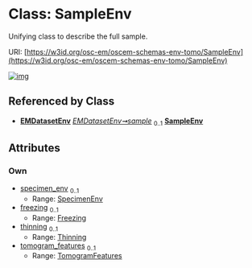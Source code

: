 
# Class: SampleEnv

Unifying class to describe the full sample.

URI: [https://w3id.org/osc-em/oscem-schemas-env-tomo/SampleEnv](https://w3id.org/osc-em/oscem-schemas-env-tomo/SampleEnv)


[![img](https://yuml.me/diagram/nofunky;dir:TB/class/[TomogramFeatures],[Thinning],[SpecimenEnv],[TomogramFeatures]<tomogram_features%200..1-++[SampleEnv],[Thinning]<thinning%200..1-++[SampleEnv],[Freezing]<freezing%200..1-++[SampleEnv],[SpecimenEnv]<specimen_env%200..1-++[SampleEnv],[EMDatasetEnv]++-%20sample%200..1>[SampleEnv],[Freezing],[EMDatasetEnv])](https://yuml.me/diagram/nofunky;dir:TB/class/[TomogramFeatures],[Thinning],[SpecimenEnv],[TomogramFeatures]<tomogram_features%200..1-++[SampleEnv],[Thinning]<thinning%200..1-++[SampleEnv],[Freezing]<freezing%200..1-++[SampleEnv],[SpecimenEnv]<specimen_env%200..1-++[SampleEnv],[EMDatasetEnv]++-%20sample%200..1>[SampleEnv],[Freezing],[EMDatasetEnv])

## Referenced by Class

 *  **[EMDatasetEnv](EMDatasetEnv.md)** *[EMDatasetEnv➞sample](EMDatasetEnv_sample.md)*  <sub>0..1</sub>  **[SampleEnv](SampleEnv.md)**

## Attributes


### Own

 * [specimen_env](specimen_env.md)  <sub>0..1</sub>
     * Range: [SpecimenEnv](SpecimenEnv.md)
 * [freezing](freezing.md)  <sub>0..1</sub>
     * Range: [Freezing](Freezing.md)
 * [thinning](thinning.md)  <sub>0..1</sub>
     * Range: [Thinning](Thinning.md)
 * [tomogram_features](tomogram_features.md)  <sub>0..1</sub>
     * Range: [TomogramFeatures](TomogramFeatures.md)
